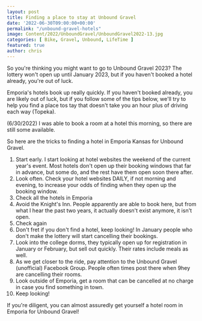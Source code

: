 ```yaml
---
layout: post
title: Finding a place to stay at Unbound Gravel
date: '2022-06-30T09:00:00+00:00'
permalink: "/unbound-gravel-hotels"
image: Content/2022/UnboundGravel/UnboundGravel2022-13.jpg
categories: [ Bike, Gravel, Unbound, LifeTime ]
featured: true
author: chris
---
```

So you're thinking you might want to go to Unbound Gravel 2023? The lottery won't open up until January 2023, but if you haven't booked a hotel already, you're out of luck.

Emporia's hotels book up really quickly. If you haven't booked already, you are likely out of luck, but if you follow some of the tips below, we'll try to help you find a place tos tay that doesn't take you an hour plus of driving each way (Topeka).

(6/30/2022) I was able to book a room at a hotel this morning, so there are still some available.

So here are the tricks to finding a hotel in Emporia Kansas for Unbound Gravel.

1. Start early. I start looking at hotel websites the weekend of the current year's event. Most hotels don't open up their booking windows that far in advance, but some do, and the rest have them open soon there after.
2. Look often. Check your hotel websites DAILY, if not morning and evening, to increase your odds of finding when they open up the booking window.
3. Check all the hotels in Emporia
4. Avoid the Knight's Inn. People apparently are able to book here, but from what I hear the past two years, it actually doesn't exist anymore, it isn't open.
5. Check again
6. Don't fret if you don't find a hotel, keep looking! In January people who don't make the lottery will start cancelling their bookings.
7. Look into the college dorms, they typically open up for registration in January or February, but sell out quickly. Their rates include meals as well.
8. As we get closer to the ride, pay attention to the Unbound Gravel (unofficial) Facebook Group. People often times post there when 9hey are cancelling their rooms.
10. Look outside of Emporia, get a room that can be cancelled at no charge in case you find something in town.
11. Keep looking!


If you're diligent, you can almost assuredly get yourself a hotel room in Emporia for Unbound Gravel!
